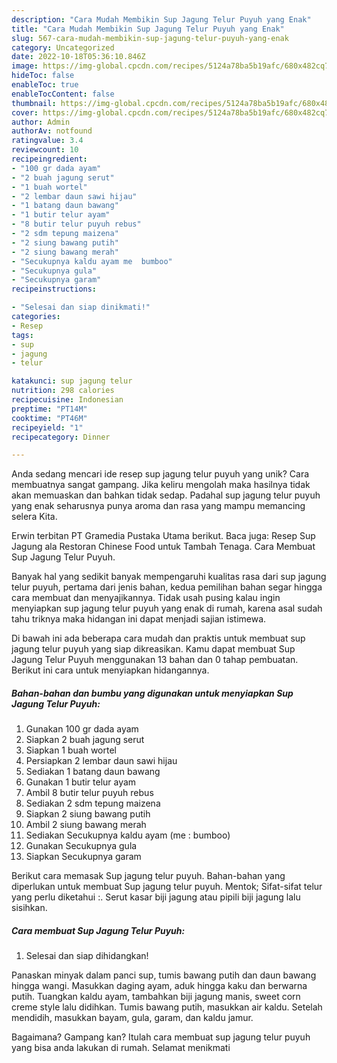 ```yaml
---
description: "Cara Mudah Membikin Sup Jagung Telur Puyuh yang Enak"
title: "Cara Mudah Membikin Sup Jagung Telur Puyuh yang Enak"
slug: 567-cara-mudah-membikin-sup-jagung-telur-puyuh-yang-enak
category: Uncategorized
date: 2022-10-18T05:36:10.846Z
image: https://img-global.cpcdn.com/recipes/5124a78ba5b19afc/680x482cq70/sup-jagung-telur-puyuh-foto-resep-utama.jpg
hideToc: false
enableToc: true
enableTocContent: false
thumbnail: https://img-global.cpcdn.com/recipes/5124a78ba5b19afc/680x482cq70/sup-jagung-telur-puyuh-foto-resep-utama.jpg
cover: https://img-global.cpcdn.com/recipes/5124a78ba5b19afc/680x482cq70/sup-jagung-telur-puyuh-foto-resep-utama.jpg
author: Admin
authorAv: notfound
ratingvalue: 3.4
reviewcount: 10
recipeingredient:
- "100 gr dada ayam"
- "2 buah jagung serut"
- "1 buah wortel"
- "2 lembar daun sawi hijau"
- "1 batang daun bawang"
- "1 butir telur ayam"
- "8 butir telur puyuh rebus"
- "2 sdm tepung maizena"
- "2 siung bawang putih"
- "2 siung bawang merah"
- "Secukupnya kaldu ayam me  bumboo"
- "Secukupnya gula"
- "Secukupnya garam"
recipeinstructions:

- "Selesai dan siap dinikmati!"
categories:
- Resep
tags:
- sup
- jagung
- telur

katakunci: sup jagung telur 
nutrition: 298 calories
recipecuisine: Indonesian
preptime: "PT14M"
cooktime: "PT46M"
recipeyield: "1"
recipecategory: Dinner

---
```





Anda sedang mencari ide resep sup jagung telur puyuh yang unik? Cara membuatnya sangat gampang. Jika keliru mengolah maka hasilnya tidak akan memuaskan dan bahkan tidak sedap. Padahal sup jagung telur puyuh yang enak seharusnya punya aroma dan rasa yang mampu memancing selera Kita.





Erwin terbitan PT Gramedia Pustaka Utama berikut. Baca juga: Resep Sup Jagung ala Restoran Chinese Food untuk Tambah Tenaga. Cara Membuat Sup Jagung Telur Puyuh.

Banyak hal yang sedikit banyak mempengaruhi kualitas rasa dari sup jagung telur puyuh, pertama dari jenis bahan, kedua pemilihan bahan segar hingga cara membuat dan menyajikannya. Tidak usah pusing kalau ingin menyiapkan sup jagung telur puyuh yang enak di rumah, karena asal sudah tahu triknya maka hidangan ini dapat menjadi sajian istimewa.






Di bawah ini ada beberapa cara mudah dan praktis untuk membuat sup jagung telur puyuh yang siap dikreasikan. Kamu dapat membuat Sup Jagung Telur Puyuh menggunakan 13 bahan dan 0 tahap pembuatan. Berikut ini cara untuk menyiapkan hidangannya.

<!--inarticleads1-->

##### Bahan-bahan dan bumbu yang digunakan untuk menyiapkan Sup Jagung Telur Puyuh:

1. Gunakan 100 gr dada ayam
1. Siapkan 2 buah jagung serut
1. Siapkan 1 buah wortel
1. Persiapkan 2 lembar daun sawi hijau
1. Sediakan 1 batang daun bawang
1. Gunakan 1 butir telur ayam
1. Ambil 8 butir telur puyuh rebus
1. Sediakan 2 sdm tepung maizena
1. Siapkan 2 siung bawang putih
1. Ambil 2 siung bawang merah
1. Sediakan Secukupnya kaldu ayam (me : bumboo)
1. Gunakan Secukupnya gula
1. Siapkan Secukupnya garam


Berikut cara memasak Sup jagung telur puyuh. Bahan-bahan yang diperlukan untuk membuat Sup jagung telur puyuh. Mentok; Sifat-sifat telur yang perlu diketahui :. Serut kasar biji jagung atau pipili biji jagung lalu sisihkan. 

<!--inarticleads2-->

##### Cara membuat Sup Jagung Telur Puyuh:


1. Selesai dan siap dihidangkan!

Panaskan minyak dalam panci sup, tumis bawang putih dan daun bawang hingga wangi. Masukkan daging ayam, aduk hingga kaku dan berwarna putih. Tuangkan kaldu ayam, tambahkan biji jagung manis, sweet corn creme style lalu didihkan. Tumis bawang putih, masukkan air kaldu. Setelah mendidih, masukkan bayam, gula, garam, dan kaldu jamur. 

Bagaimana? Gampang kan? Itulah cara membuat sup jagung telur puyuh yang bisa anda lakukan di rumah. Selamat menikmati
